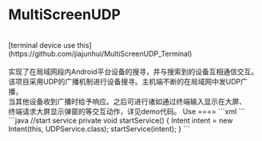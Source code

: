 # MultiScreenUDP
<br>
[terminal device use this](https://github.com/jiajunhui/MultiScreenUDP_Terminal)
<br>
<br>
实现了在局域网段内Android平台设备的搜寻，并与搜索到的设备互相通信交互。
<br>
该项目采用UDP的广播机制进行设备搜寻。主机端不断的在局域网中发UDP广播，
<br>
当其他设备收到广播时给予响应。之后可进行诸如通过终端输入显示在大屏、
<br>
终端请求大屏显示弹窗的等交互动作，详见demo代码。
Use
====
```xml
<!--register service-->
<service android:name="com.jiajunhui.udp_service.UDPService"/>
```
<br>
```java
//start service
private void startService() {
        Intent intent = new Intent(this, UDPService.class);
        startService(intent);
}
```
